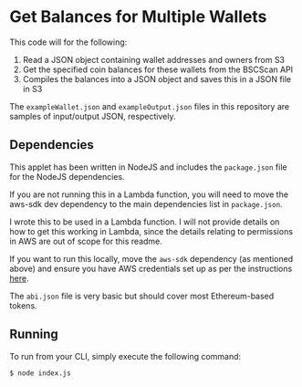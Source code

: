 # Get Balances for Multiple Wallets

This code will for the following:
 1. Read a JSON object containing wallet addresses and owners from S3
 2. Get the specified coin balances for these wallets from the BSCScan API
 3. Compiles the balances into a JSON object and saves this in a JSON file in S3

The `exampleWallet.json` and `exampleOutput.json` files in this repository are samples of input/output JSON,
respectively.

## Dependencies

This applet has been written in NodeJS and includes the `package.json` file for the NodeJS dependencies.

If you are not running this in a Lambda function, you will need to move the aws-sdk dev dependency to the main
dependencies list in `package.json`.

I wrote this to be used in a Lambda function. I will not provide details on how to get this working in Lambda, since
the details relating to permissions in AWS are out of scope for this readme.

If you want to run this locally, move the `aws-sdk` dependency (as mentioned above) and ensure you have AWS credentials
set up as per the instructions [here](https://docs.aws.amazon.com/cli/latest/userguide/cli-configure-quickstart.html).

The `abi.json` file is very basic but should cover most Ethereum-based tokens.

## Running

To run from your CLI, simply execute the following command:

```shell
$ node index.js
```
